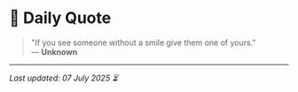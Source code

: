 # 📜 Daily Quote

> "If you see someone without a smile give them one of yours."  
> — **Unknown**

---

_Last updated: 07 July 2025 ⏳_
